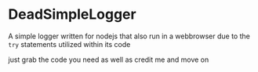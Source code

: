 # DeadSimpleLogger
A simple logger written for nodejs that also run in a webbrowser due to the `try` statements utilized within its code

just grab the code you need as well as credit me and move on
